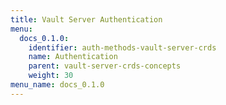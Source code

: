 ```yaml
---
title: Vault Server Authentication
menu:
  docs_0.1.0:
    identifier: auth-methods-vault-server-crds
    name: Authentication
    parent: vault-server-crds-concepts
    weight: 30
menu_name: docs_0.1.0
---
```

